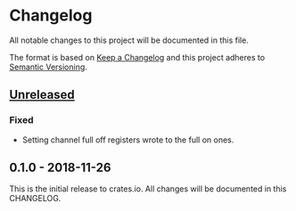 # Changelog

All notable changes to this project will be documented in this file.

The format is based on [Keep a Changelog](http://keepachangelog.com/en/1.0.0/)
and this project adheres to [Semantic Versioning](http://semver.org/spec/v2.0.0.html).

## [Unreleased]

### Fixed
- Setting channel full off registers wrote to the full on ones.

## 0.1.0 - 2018-11-26

This is the initial release to crates.io. All changes will be documented in this CHANGELOG.

[Unreleased]: https://github.com/eldruin/pwm-pca9685-rs/compare/v0.1.0...HEAD
